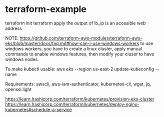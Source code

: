 # terraform-example

terraform init
terraform apply
the output of lb_ip is an accesible web address 

NOTE: https://github.com/terraform-aws-modules/terraform-aws-eks/blob/master/docs/faq.md#how-can-i-use-windows-workers
to use windows workers, you have to create a linux cluster, apply manual commands to enable windows features, then modify your cluser to have windows nodes.



To make kubectl usable:
aws eks --region us-east-2 update-kubeconfig --name <name from output>


Requirements:
awscli, aws-iam-authenticator, kubernetes-cli, wget, jq, openssl.light

https://learn.hashicorp.com/terraform/kubernetes/provision-eks-cluster
https://learn.hashicorp.com/terraform/kubernetes/deploy-nginx-kubernetes#schedule-a-service
